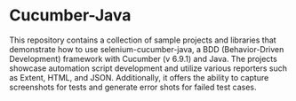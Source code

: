 # Cucumber-Java
This repository contains a collection of sample projects and libraries that demonstrate how to use selenium-cucumber-java, a BDD (Behavior-Driven Development) framework with Cucumber (v 6.9.1) and Java. The projects showcase automation script development and utilize various reporters such as Extent, HTML, and JSON. Additionally, it offers the ability to capture screenshots for tests and generate error shots for failed test cases.
<br>

